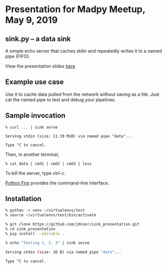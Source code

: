 # Presentation for Madpy Meetup, May 9, 2019

## sink.py – a data sink

A simple echo server that caches stdin and repeatedly writes it to a named pipe (FIFO).

View the presentation slides [here](https://gitpitch.com/jdnier/sink_presentation#/)

## Example use case

Use it to cache data pulled from the network without saving as a file.
Just cat the named pipe to test and debug your pipelines.

## Sample invocation

```
% curl ... | sink serve

Serving stdin (size: 11.39 MiB) via named pipe "data"...

Type ^C to cancel.
```

Then, in another terminal,
```
% cat data | cmd1 | cmd2 | cmd3 | less
```

To kill the server, type ctrl-c.

[Python Fire](https://github.com/google/python-fire/blob/master/docs/guide.md) provides the command-line interface.


## Installation

```bash
% python -m venv ~/virtualenvs/test
% source ~/virtualenvs/test/bin/activate

% git clone https://github.com/jdnier/sink_presentation.git
% cd sink_presentation
% pip install --editable .

% echo "Testing 1, 2, 3" | sink serve

Serving stdin (size: 16 B) via named pipe "data"...

Type ^C to cancel.
```
